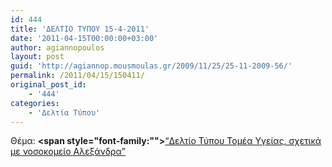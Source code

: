```yaml
---
id: 444
title: 'ΔΕΛΤΙΟ ΤΥΠΟΥ 15-4-2011'
date: '2011-04-15T00:00:00+03:00'
author: agiannopoulos
layout: post
guid: 'http://agiannop.mousmoulas.gr/2009/11/25/25-11-2009-56/'
permalink: /2011/04/15/150411/
original_post_id:
    - '444'
categories:
    - 'Δελτία Τύπου'
---
```


Θέμα: **<span style="font-family:""></span>**[“Δελτίο Τύπου Τομέα Υγείας, σχετικά με νοσοκομείο Αλεξάνδρα” ](http://localhost:8000/wp-content/uploads/2009/11/15042011_dt_aleksadra.pdf)